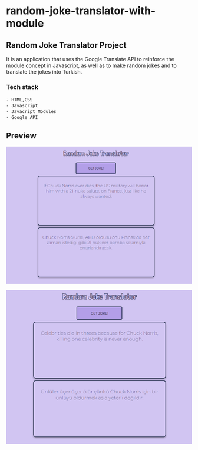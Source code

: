 # random-joke-translator-with-module

## Random Joke Translator Project

It is an application that uses the Google Translate API to reinforce the module concept in Javascript, as well as to make random jokes and to translate the jokes into Turkish.


### Tech stack
```
- HTML,CSS
- Javascript
- Javacript Modules
- Google API
```

## Preview 

![screenshot](./images/screenshot1.png/) 

![screenshot](./images/sreenshot2.png/) 

